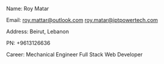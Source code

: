 Name: Roy Matar

Email: roy.mattar@outlook.com 
       roy.matar@iptpowertech.com
       
Address: Beirut, Lebanon

PN: +9613126636

Career: Mechanical Engineer
        Full Stack Web Developer
